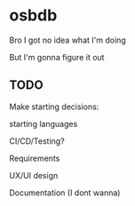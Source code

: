 # osbdb

Bro I got no idea what I'm doing

But I'm gonna figure it out

## TODO

Make starting decisions:

starting languages

CI/CD/Testing?

Requirements

UX/UI design

Documentation (I dont wanna)